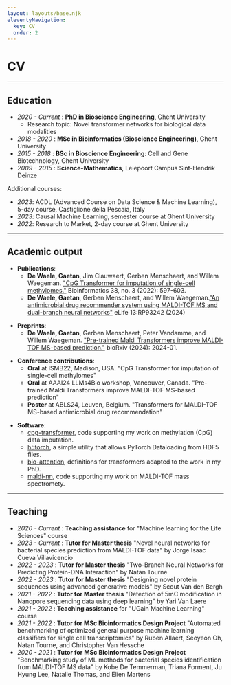 ```yaml
---
layout: layouts/base.njk
eleventyNavigation:
  key: CV
  order: 2
---
```

# CV

----

## Education

- *2020 - Current* : **PhD in Bioscience Engineering**, Ghent University
    - Research topic: Novel transformer networks for biological data modalities
- *2018 - 2020* : **MSc in Bioinformatics (Bioscience Engineering)**, Ghent University
- *2015 - 2018* : **BSc in Bioscience Engineering**: Cell and Gene Biotechnology, Ghent University
- *2009 - 2015* : **Science-Mathematics**, Leiepoort Campus Sint-Hendrik Deinze

Additional courses:
- *2023*: ACDL (Advanced Course on Data Science & Machine Learning), 5-day course, Castiglione della Pescaia, Italy
- *2023*: Causal Machine Learning, semester course at Ghent University
- *2022*: Research to Market, 2-day course at Ghent University
----

## Academic output
- **Publications**:
    - **De Waele, Gaetan**, Jim Clauwaert, Gerben Menschaert, and Willem Waegeman. ["CpG Transformer for imputation of single-cell methylomes."](https://doi.org/10.1093/bioinformatics/btab746) Bioinformatics 38, no. 3 (2022): 597-603.
    - **De Waele, Gaetan**, Gerben Menschaert, and Willem Waegeman.["An antimicrobial drug recommender system using MALDI-TOF MS and dual-branch neural networks"](https://doi.org/10.7554/eLife.93242.1.sa2) eLife 13:RP93242 (2024)

<p>

- **Preprints**:
    - **De Waele, Gaetan**, Gerben Menschaert, Peter Vandamme, and Willem Waegeman. ["Pre-trained Maldi Transformers improve MALDI-TOF MS-based prediction."](https://www.biorxiv.org/content/10.1101/2024.01.18.576189v1) bioRxiv (2024): 2024-01.

<p>

- **Conference contributions**:
    - **Oral** at ISMB22, Madison, USA. "CpG Transformer for imputation of single-cell methylomes"
    - **Oral** at AAAI24 LLMs4Bio workshop, Vancouver, Canada. "Pre-trained Maldi Transformers improve MALDI-TOF MS-based prediction"
    - **Poster** at ABLS24, Leuven, Belgium. "Transformers for MALDI-TOF MS-based antimicrobial drug recommendation"

<p>

- **Software**:
    - [cpg-transformer](https://github.com/gdewael/cpg-transformer), code supporting my work on methylation (CpG) data imputation.
    - [h5torch](https://github.com/gdewael/h5torch), a simple utility that allows PyTorch Dataloading from HDF5 files.
    - [bio-attention](https://github.com/gdewael/bio-attention), definitions for transformers adapted to the work in my PhD.
    - [maldi-nn](https://github.com/gdewael/maldi-nn), code supporting my work on MALDI-TOF mass spectromety.



----

## Teaching

- *2020 - Current* : **Teaching assistance** for "Machine learning for the Life Sciences" course
- *2023 - Current* : **Tutor for Master thesis** "Novel neural networks for bacterial species prediction from MALDI-TOF data" by Jorge Isaac Cueva Villavicencio
- *2022 - 2023* : **Tutor for Master thesis** "Two-Branch Neural Networks for Predicting Protein-DNA Interaction" by Natan Tourne
- *2022 - 2023* : **Tutor for Master thesis** "Designing novel protein sequences using advanced generative models" by Scout Van den Bergh
- *2021 - 2022* : **Tutor for Master thesis** "Detection of 5mC modification in Nanopore sequencing data using deep learning" by Yari Van Laere
- *2021 - 2022* : **Teaching assistance** for "UGain Machine Learning" course
- *2021 - 2022* : **Tutor for MSc Bioinformatics Design Project** "Automated benchmarking of optimized general
purpose machine learning classifiers for single cell
transcriptomics" by Ruben Allaert, Seoyeon Oh, Natan Tourne, and Christopher Van Hessche
- *2020 - 2021* : **Tutor for MSc Bioinformatics Design Project** "Benchmarking study of ML methods for bacterial
species identification from MALDI-TOF MS data" by Kobe De Temmerman, Triana Forment, Ju Hyung Lee, Natalie Thomas, and Elien Martens




